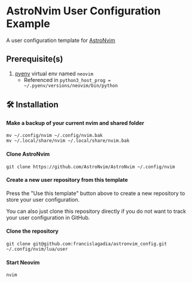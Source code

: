 # AstroNvim User Configuration Example

A user configuration template for [AstroNvim](https://github.com/AstroNvim/AstroNvim)


## Prerequisite(s)

1. [pyenv](https://github.com/pyenv/pyenv) virtual env named `neovim`
    - Referenced in `python3_host_prog = ~/.pyenv/versions/neovim/bin/python`

## 🛠️ Installation
#### Make a backup of your current nvim and shared folder

```shell
mv ~/.config/nvim ~/.config/nvim.bak
mv ~/.local/share/nvim ~/.local/share/nvim.bak
```

#### Clone AstroNvim

```shell
git clone https://github.com/AstroNvim/AstroNvim ~/.config/nvim
```

#### Create a new user repository from this template

Press the "Use this template" button above to create a new repository to store your user configuration.

You can also just clone this repository directly if you do not want to track your user configuration in GitHub.

#### Clone the repository

```shell
git clone git@github.com:francislagadia/astronvim_config.git ~/.config/nvim/lua/user
```

#### Start Neovim

```shell
nvim
```
